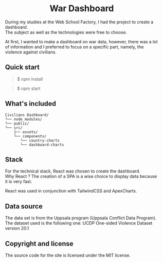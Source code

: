 <h1 align="center">War Dashboard</h1>


During my studies at the Web School Factory, I had the project to create a dashboard.   
The subject as well as the technologies were free to choose.

At first, I wanted to make a dashboard on war data, however, there was a lot of information and I preferred to focus on a specific part, namely, the violence against civilians.



## Quick start

> $ npm install

<div></div>

> $ npm start


## What's included


```text
Civilians Dashboard/
└── node_modules/
└── public/
└── src/
    ├── assets/
    └── components/
       └── country-charts
       └── dashboard-charts   
```

## Stack

For the technical stack, React was chosen to create the dashboard.  
Why React ? The creation of a SPA is a wise choice to display data because it is very fast.

React was used in conjunction with TailwindCSS and ApexCharts.

## Data source

The data set is from the Uppsala program (Uppsala Conflict Data Program).  
The dataset used is the following one: UCDP One-sided Violence Dataset version 20.1

## Copyright and license

The source code for the site is licensed under the MIT license.

